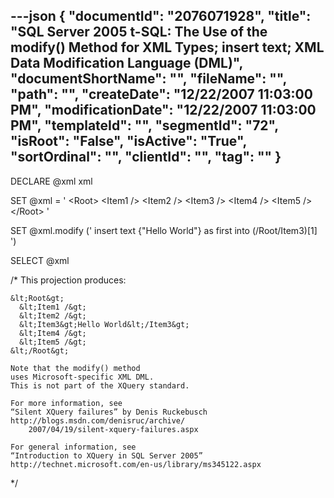---json
{
  "documentId": "2076071928",
  "title": "SQL Server 2005 t-SQL: The Use of the modify() Method for XML Types; insert text; XML Data Modification Language (DML)",
  "documentShortName": "",
  "fileName": "",
  "path": "",
  "createDate": "12/22/2007 11:03:00 PM",
  "modificationDate": "12/22/2007 11:03:00 PM",
  "templateId": "",
  "segmentId": "72",
  "isRoot": "False",
  "isActive": "True",
  "sortOrdinal": "",
  "clientId": "",
  "tag": ""
}
---

DECLARE @xml xml

SET @xml =
'
&lt;Root&gt;
    &lt;Item1 /&gt;
    &lt;Item2 /&gt;
    &lt;Item3 /&gt;
    &lt;Item4 /&gt;
    &lt;Item5 /&gt;
&lt;/Root&gt;
'

SET
    @xml.modify
    ('
        insert text {&quot;Hello World&quot;} as first into (/Root/Item3)[1]
    ')

SELECT @xml

/*
    This projection produces:

    &lt;Root&gt;
      &lt;Item1 /&gt;
      &lt;Item2 /&gt;
      &lt;Item3&gt;Hello World&lt;/Item3&gt;
      &lt;Item4 /&gt;
      &lt;Item5 /&gt;
    &lt;/Root&gt;

    Note that the modify() method
    uses Microsoft-specific XML DML.
    This is not part of the XQuery standard.

    For more information, see
    “Silent XQuery failures” by Denis Ruckebusch
    http://blogs.msdn.com/denisruc/archive/
        2007/04/19/silent-xquery-failures.aspx

    For general information, see
    “Introduction to XQuery in SQL Server 2005”
    http://technet.microsoft.com/en-us/library/ms345122.aspx
*/
